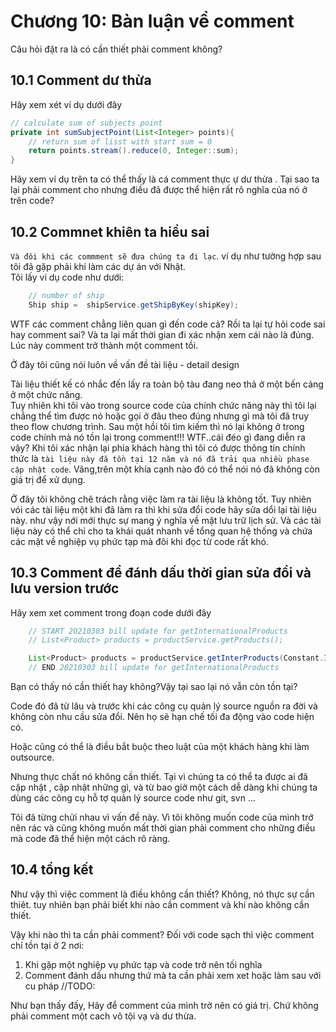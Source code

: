 # Chương 10: Bàn luận về comment

Câu hỏi đặt ra là có cần thiết phải comment không?

## 10.1 Comment dư thừa

Hãy xem xét ví dụ dưới đây

```java
// calculate sum of subjects point
private int sumSubjectPoint(List<Integer> points){
    // return sum of lisst with start sum = 0
    return points.stream().reduce(0, Integer::sum);
}
```

Hãy xem ví dụ trên ta có thể thấy là cá comment thực ự dư thừa . Tại sao ta lại phải comment cho nhưng điều đã được thể hiện rất rõ nghĩa của nó ở trên code?

## 10.2 Commnet khiên ta hiểu sai

`Và đôi khi các commment sẽ đưa chúng ta đi lạc`. ví dụ như tường hợp sau tôi đã gặp phải khi làm các dự án với Nhật.\
Tôi lấy ví dụ code như dưới:

```java
    // number of ship
    Ship ship =  shipService.getShipByKey(shipKey); 
```

WTF các comment chẳng liên quan gì đến code cả? Rồi ta lại tự hỏi code sai hay comment sai? Và ta lại mất thời gian đi xác nhận xem cái nào là đúng.\
Lúc này comment trở thành một comment tồi.

Ở đây tôi cũng nói luôn về vấn đề tài liệu - detail design

Tài liệu thiết kế có nhắc đến lấy ra toàn bộ tàu đang neo thả ở một bến cảng ở một chức năng.\
Tuy nhiên khi tôi vào trong source code của chính chức năng này thì tôi lại chẳng thể tìm được nó hoặc gọi ở đâu theo đúng nhưng gì mà tôi đã truy theo flow chương trình. Sau một hồi tôi tìm kiếm thì nó lại không ở trong code chính mà nó tồn lại trong comment!!! WTF..cái đéo gì đang diễn ra vậy? Khi tôi xác nhận lại phía khách hàng thì tôi có được thông tin chính thức là `tài liệu này đã tồn tại 12 năm và nó đã trải qua nhiều phase cập nhật code`. Vâng,trên một khía cạnh nào đó có thể nói nó đã không còn giá trị để xử dụng.

Ở đây tôi không chê trách rằng việc làm ra tài liệu là không tốt. Tuy nhiên vói các tài liệu một khi đã làm ra thì khi sửa đổi code hãy sửa dổi lại tài liệu này. như vậy nới mới thực sự mang ý nghĩa về mặt lưu trữ lịch sử. Và các tài liệu này có thể chỉ cho ta khái quát nhanh về tổng quan hệ thống và chứa các mặt về nghiệp vụ phức tạp mà đôi khi đọc từ code rất khó.

## 10.3 Comment để đánh dấu thời gian sửa đổi và lưu version trước

Hãy xem xet comment trong đoạn code dưới đây

```java
    // START 20210303 bill update for getInternationalProducts
    // List<Product> products = productService.getProducts();

    List<Product> products = productService.getInterProducts(Constant.INTERNATIONAL_KIND);
    // END 20210303 bill update for getInternationalProducts
```

Bạn có thấy nó cần thiết hay không?Vậy tại sao lại nó vẫn còn tồn tại? 

Code đó đã từ lâu và trước khi các công cụ quản lý source nguồn ra đời và không còn nhu cầu sửa đổi. Nên họ sẽ hạn chế tối đa động vào code hiện có. 

Hoặc cũng có thể là điều bắt buộc theo luật của một khách hàng khi làm outsource.

Nhưng thực chất nó không cần thiết. Tại vì chúng ta có thể ta được ai đã cập nhật , cập nhật những gì, và từ bao giờ một cách dễ dàng khi chúng ta dùng các công cụ hỗ tợ quản lý source code như git, svn ...

Tôi đã từng chửi nhau vì vấn đề này. Vì tôi không muốn code của mình trở nên rác và cũng không muốn mất thời gian phải comment cho những điều mà code đã thể hiện một cách rõ ràng.

## 10.4 tổng kết

Như vậy thì việc comment là điều không cần thiết? Không, nó thực sự cần thiêt. tuy nhiên bạn phải biết khi nào cần comment và khi nào không cần thiết.

Vậy khi nào thì ta cần phải comment? Đối với code sạch thì việc comment chỉ tồn tại ở 2 nơi:

1. Khi gặp một nghiệp vụ phức tạp và code trở nên tối nghĩa
2. Comment đánh dấu nhưng thứ mà ta cần phải xem xet hoặc làm sau với cu pháp //TODO:

Như bạn thấy đấy, Hãy để comment của mình trở nên có giá trị. Chứ không phải comment một cach vô tội vạ và dư thừa.
